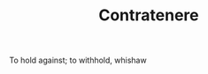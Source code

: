 ---
title: Contratenere
letter: C
permalink: "/definitions/bld-contratenere.html"
body: To hold against; to withhold, whishaw
published_at: '2018-07-07'
source: Black's Law Dictionary 2nd Ed (1910)
layout: post
---